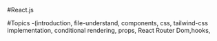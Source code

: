 #React.js

#Topics
    -(introduction, file-understand, components,  css, tailwind-css implementation, conditional rendering, props, React Router Dom,hooks, 
